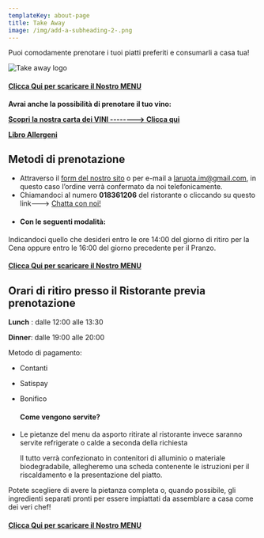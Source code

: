 ```yaml
---
templateKey: about-page
title: Take Away
image: /img/add-a-subheading-2-.png
---
```

Puoi comodamente prenotare i tuoi piatti preferiti e consumarli a casa tua!

![Take away logo](/img/la-ruota-take-away.png)

#### **[Clicca Qui per scaricare il Nostro MENU](https://laruotaimperia.com/img/menu_ottobre2020.pdf)**

[](https://laruotaimperia.com/img/menu_ottobre2020.pdf)**Avrai anche la possibilità di prenotare il tuo vino:**[](https://laruotaimperia.com/news/2020-05-20-carta-dei-vini/)

**[Scopri la nostra carta dei VINI --------> Clicca qui](https://laruotaimperia.com/news/2020-05-20-carta-dei-vini/)**

[](https://laruotaimperia.com/news/2020-05-20-carta-dei-vini/)**[Libro Allergeni](https://laruotaimperia.com/img/Allergeni_ruota.pdf)**

## [](hattps://la_ruota.netlify.com/img/takeawayLa_ruota2.pdf)Metodi di prenotazione

* Attraverso il [form del nostro sito](/contatti) o per e-mail a [](mailto:info@laruotaimperia.com)laruota.im@gmail.com, in questo caso l’ordine verrà confermato da noi telefonicamente.
* Chiamandoci al numero **018361206** del ristorante o cliccando su questo link---> [Chatta con noi!](https://wa.me/39018361206)
* #### Con le seguenti modalità:

Indicandoci quello che desideri entro le ore 14:00 del giorno di ritiro per la Cena oppure entro le 16:00 del giorno precedente per il Pranzo.[](https://laruotaimperia.com/img/menu_ottobre2020.pdf)

#### **[Clicca Qui per scaricare il Nostro MENU](https://laruotaimperia.com/img/menu_ottobre2020.pdf)**

## [](https://laruotaimperia.com/img/menu_ottobre2020.pdf)Orari di ritiro presso il Ristorante previa prenotazione

**Lunch** : dalle 12:00 alle 13:30

**Dinner**: dalle 19:00 alle 20:00

Metodo di pagamento:

* Contanti
* Satispay
* Bonifico

  #### Come vengono servite?
* Le pietanze del menu da asporto ritirate al ristorante invece saranno servite refrigerate o calde a seconda della richiesta 

  Il tutto verrà confezionato in contenitori di alluminio o materiale biodegradabile, allegheremo una scheda contenente le istruzioni per il riscaldamento e la presentazione del piatto.

Potete scegliere di avere la pietanza completa o, quando possibile, gli ingredienti separati pronti per essere impiattati da assemblare a casa come dei veri chef!

#### **[Clicca Qui per scaricare il Nostro MENU](/img/la_ruota_takeaway.pdf)**